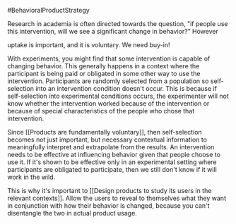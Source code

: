 #BehavioralProductStrategy

Research in academia is often directed towards the question, "if people use this intervention, will we see a significant change in behavior?" However

uptake is important, and it is voluntary. We need buy-in!

With experiments, you might find that some intervention is capable of changing behavior. This generally happens in a context where the participant is being paid or obligated in some other way to use the intervention. Participants are randomly selected from a population so self-selection into an intervention condition doesn't occur. This is because if self-selection into experimental conditions occurs, the experimenter will not know whether the intervention worked because of the intervention or because of special characteristics of the people who chose that intervention.

Since [[Products are fundamentally voluntary]], then self-selection becomes not just important, but necessary contextual information to meaningfully interpret and extrapolate from the results. An intervention needs to be effective at influencing behavior given that people choose to use it. If it's shown to be effective only in an experimental setting where participants are obligated to participate, then we still don't know if it will work in the wild.

This is why it's important to [[Design products to study its users in the relevant contexts]]. Allow the users to reveal to themselves what they want in conjunction with how their behavior is changed, because you can't disentangle the two in actual product usage.